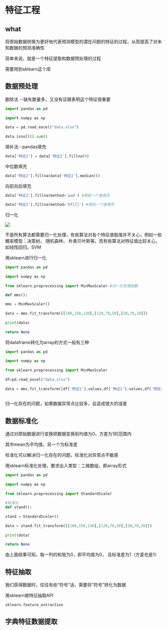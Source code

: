 # 特征工程

## what

将原始数据转换为更好地代表预测模型的潜在问题的特征的过程，从而提高了对未知数据的预测准确性

简单来说，就是一个特征提取和数据预处理的过程

需要用到sklearn这个库

## 数据预处理

删除法 --缺失数量多，又没有证据表明这个特征很重要

```python
import pandas as pd
 
import numpy as np
 
data = pd.read_excel("data.xlsx")
 
data.isnull().sum()
```

填补法--pandas填充

```py
data['特征2'] = data['特征2'].fillna(0)
```

中位数填充 

```py
data['特征2'].fillna(data['特征2'].median())
```

向前向后填充

```py
data['特征2'].fillna(method='pad') #用前一个值填充
 
data['特征2'].fillna(method='bfill') #用后一个值填充
```



归一化

![](https://ccd123.oss-cn-guangzhou.aliyuncs.com/img/20220723001448.png)

不是所有算法都需要归一化处理，有些算法对各个特征值取值并不关心，例如一些概率模型：决策树， 随机森林， 朴素贝叶斯等。而有些算法对特征值比较关心，如线性回归，SVM

用sklearn进行归一化

```py
import pandas as pd
 
import numpy as np
 
from sklearn.preprocessing import MinMaxScaler #归一化处理函数

def mms():
 
mms = MinMaxScaler()
 
data = mms.fit_transform([[100,150,130],[120,70,50],[30,70,20]])
 
print(data)
 
return None
```



将dataframe转化为array的方式一般有三种

```py
import pandas as pd
 
import numpy as np
 
from sklearn.preprocessing import MinMaxScaler
 
df=pd.read_excel("data.xlsx")
 
data = mms.fit_transform([df['特征1'].values,df['特征2'].values,df['特征3'].values]) #用df.values进行转换
 
```



归一化存在的问题，如果数据异常点比较多，会造成很大的误差



## 数据标准化

通过对原始数据进行变换把数据变换到均值为0，方差为1的范围内

其中mean为平均值，另一个为标准差

标准化可以解决归一化存在的问题，标准化对异常点不敏感

用sklearn标准化处理，要求出入类型：二维数组，即array形式

```py
import pandas as pd
 
import numpy as np
 
from sklearn.preprocessing import StandardScaler

#标准化
def stand():
 
stand = StandardScaler()
 
data = stand.fit_transform([[100,150,130],[120,70,50],[30,70,20]])
 
print(data)
 
return None
```

由上面结果可知，每一列的和皆为0，即平均值为0， 且标准差为1（方差也是1）



## 特征抽取

我们获得数据时，往往有些“符号”话，需要将“符号”转化为数据

用sklearn做特征抽取API

```python
sklearn.feature_extraction
```

## 字典特征数据提取

